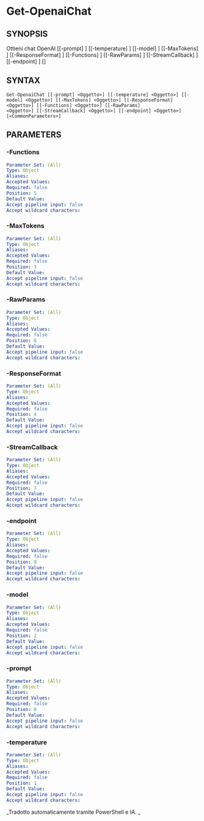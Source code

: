 ﻿---
external help file: powershai-help.xml
schema: 2.0.0
powershai: true
---

# Get-OpenaiChat

## SYNOPSIS <!--!= @#Synop !-->

Ottieni chat OpenAI [[-prompt] <Oggetto>] [[-temperature] <Oggetto>] [[-model] <Oggetto>] [[-MaxTokens] <Oggetto>] [[-ResponseFormat] <Oggetto>] [[-Functions] <Oggetto>] [[-RawParams] <Oggetto>] [[-StreamCallback] <Oggetto>] [[-endpoint] <Oggetto>] [<CommonParameters>]


## SYNTAX <!--!= @#Syntax !-->

```
Get-OpenaiChat [[-prompt] <Oggetto>] [[-temperature] <Oggetto>] [[-model] <Oggetto>] [[-MaxTokens] <Oggetto>] [[-ResponseFormat] <Oggetto>] [[-Functions] <Oggetto>] [[-RawParams] 
<Oggetto>] [[-StreamCallback] <Oggetto>] [[-endpoint] <Oggetto>] [<CommonParameters>]
```

## PARAMETERS <!--!= @#Params !-->

### -Functions

```yml
Parameter Set: (All)
Type: Object
Aliases: 
Accepted Values: 
Required: false
Position: 5
Default Value: 
Accept pipeline input: false
Accept wildcard characters: 
```

### -MaxTokens

```yml
Parameter Set: (All)
Type: Object
Aliases: 
Accepted Values: 
Required: false
Position: 3
Default Value: 
Accept pipeline input: false
Accept wildcard characters: 
```

### -RawParams

```yml
Parameter Set: (All)
Type: Object
Aliases: 
Accepted Values: 
Required: false
Position: 6
Default Value: 
Accept pipeline input: false
Accept wildcard characters: 
```

### -ResponseFormat

```yml
Parameter Set: (All)
Type: Object
Aliases: 
Accepted Values: 
Required: false
Position: 4
Default Value: 
Accept pipeline input: false
Accept wildcard characters: 
```

### -StreamCallback

```yml
Parameter Set: (All)
Type: Object
Aliases: 
Accepted Values: 
Required: false
Position: 7
Default Value: 
Accept pipeline input: false
Accept wildcard characters: 
```

### -endpoint

```yml
Parameter Set: (All)
Type: Object
Aliases: 
Accepted Values: 
Required: false
Position: 8
Default Value: 
Accept pipeline input: false
Accept wildcard characters: 
```

### -model

```yml
Parameter Set: (All)
Type: Object
Aliases: 
Accepted Values: 
Required: false
Position: 2
Default Value: 
Accept pipeline input: false
Accept wildcard characters: 
```

### -prompt

```yml
Parameter Set: (All)
Type: Object
Aliases: 
Accepted Values: 
Required: false
Position: 0
Default Value: 
Accept pipeline input: false
Accept wildcard characters: 
```

### -temperature

```yml
Parameter Set: (All)
Type: Object
Aliases: 
Accepted Values: 
Required: false
Position: 1
Default Value: 
Accept pipeline input: false
Accept wildcard characters: 
```




<!--PowershaiAiDocBlockStart-->
_Tradotto automaticamente tramite PowerShell e IA. 
_
<!--PowershaiAiDocBlockEnd-->
